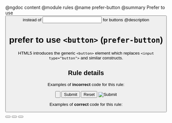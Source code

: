 @ngdoc content
@module rules
@name prefer-button
@summary Prefer to use <button> instead of <input> for buttons
@description

# prefer to use `<button>` (`prefer-button`)

HTML5 introduces the generic `<button>` element which replaces `<input type="button">` and similar constructs.

## Rule details

Examples of **incorrect** code for this rule:

<validate name="incorrect" rules="prefer-button">
<input type="button">
<input type="submit">
<input type="reset">
<input type="image">
</validate>

Examples of **correct** code for this rule:

<validate name="correct" rules="prefer-button">
<button type="button"></button>
<button type="submit"></button>
<button type="reset"></button>
</validate>
